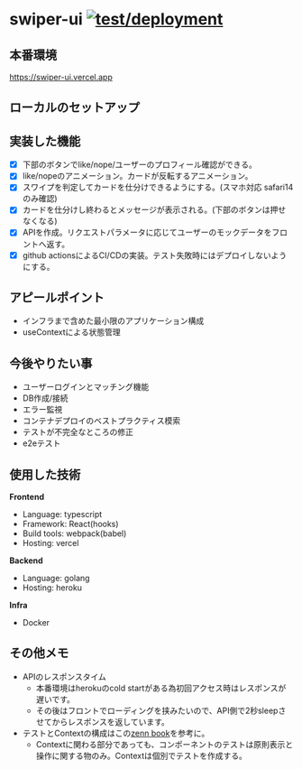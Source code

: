 # swiper-ui [![test/deployment](https://github.com/1keiuu/swiper-ui/actions/workflows/deploy.yml/badge.svg)](https://github.com/1keiuu/swiper-ui/actions/workflows/deploy.yml)

## 本番環境
https://swiper-ui.vercel.app

## ローカルのセットアップ

## 実装した機能
- [x] 下部のボタンでlike/nope/ユーザーのプロフィール確認ができる。
- [x] like/nopeのアニメーション。カードが反転するアニメーション。
- [x] スワイプを判定してカードを仕分けできるようにする。(スマホ対応 safari14のみ確認)
- [x] カードを仕分けし終わるとメッセージが表示される。(下部のボタンは押せなくなる) 
- [x] APIを作成。リクエストパラメータに応じてユーザーのモックデータをフロントへ返す。
- [x] github actionsによるCI/CDの実装。テスト失敗時にはデプロイしないようにする。

## アピールポイント
- インフラまで含めた最小限のアプリケーション構成
- useContextによる状態管理

## 今後やりたい事
- ユーザーログインとマッチング機能
- DB作成/接続
- エラー監視
- コンテナデプロイのベストプラクティス模索
- テストが不完全なところの修正
- e2eテスト

## 使用した技術  
**Frontend**  
- Language: typescript  
- Framework: React(hooks)  
- Build tools: webpack(babel)  
- Hosting: vercel  

**Backend**  
- Language: golang  
- Hosting: heroku 

**Infra**  
- Docker  

## その他メモ
- APIのレスポンスタイム
    - 本番環境はherokuのcold startがある為初回アクセス時はレスポンスが遅いです。
    - その後はフロントでローディングを挟みたいので、API側で2秒sleepさせてからレスポンスを返しています。
- テストとContextの構成はこの[zenn book](https://zenn.dev/tkdn/books/react-testing-patterns/viewer/context-and-testing)を参考に。
    - Contextに関わる部分であっても、コンポーネントのテストは原則表示と操作に関する物のみ。Contextは個別でテストを作成する。
